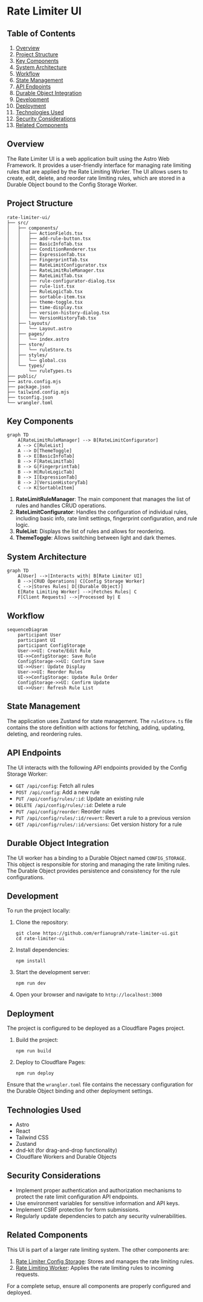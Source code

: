 # Rate Limiter UI

## Table of Contents
1. [Overview](#overview)
2. [Project Structure](#project-structure)
3. [Key Components](#key-components)
4. [System Architecture](#system-architecture)
5. [Workflow](#workflow)
6. [State Management](#state-management)
7. [API Endpoints](#api-endpoints)
8. [Durable Object Integration](#durable-object-integration)
9. [Development](#development)
10. [Deployment](#deployment)
11. [Technologies Used](#technologies-used)
12. [Security Considerations](#security-considerations)
13. [Related Components](#related-components)

## Overview

The Rate Limiter UI is a web application built using the Astro Web Framework. It provides a user-friendly interface for managing rate limiting rules that are applied by the Rate Limiting Worker. The UI allows users to create, edit, delete, and reorder rate limiting rules, which are stored in a Durable Object bound to the Config Storage Worker.

## Project Structure

```
rate-limiter-ui/
├── src/
│   ├── components/
│   │   ├── ActionFields.tsx
│   │   ├── add-rule-button.tsx
│   │   ├── BasicInfoTab.tsx
│   │   ├── ConditionRenderer.tsx
│   │   ├── ExpressionTab.tsx
│   │   ├── FingerprintTab.tsx
│   │   ├── RateLimitConfigurator.tsx
│   │   ├── RateLimitRuleManager.tsx
│   │   ├── RateLimitTab.tsx
│   │   ├── rule-configurator-dialog.tsx
│   │   ├── rule-list.tsx
│   │   ├── RuleLogicTab.tsx
│   │   ├── sortable-item.tsx
│   │   ├── theme-toggle.tsx
│   │   ├── time-display.tsx
│   │   ├── version-history-dialog.tsx
│   │   └── VersionHistoryTab.tsx
│   ├── layouts/
│   │   └── Layout.astro
│   ├── pages/
│   │   └── index.astro
│   ├── store/
│   │   └── ruleStore.ts
│   ├── styles/
│   │   └── global.css
│   └── types/
│       └── ruleTypes.ts
├── public/
├── astro.config.mjs
├── package.json
├── tailwind.config.mjs
├── tsconfig.json
└── wrangler.toml
```

## Key Components

```mermaid
graph TD
    A[RateLimitRuleManager] --> B[RateLimitConfigurator]
    A --> C[RuleList]
    A --> D[ThemeToggle]
    B --> E[BasicInfoTab]
    B --> F[RateLimitTab]
    B --> G[FingerprintTab]
    B --> H[RuleLogicTab]
    B --> I[ExpressionTab]
    B --> J[VersionHistoryTab]
    C --> K[SortableItem]
```

1. **RateLimitRuleManager**: The main component that manages the list of rules and handles CRUD operations.
2. **RateLimitConfigurator**: Handles the configuration of individual rules, including basic info, rate limit settings, fingerprint configuration, and rule logic.
3. **RuleList**: Displays the list of rules and allows for reordering.
4. **ThemeToggle**: Allows switching between light and dark themes.

## System Architecture

```mermaid
graph TD
    A[User] -->|Interacts with| B[Rate Limiter UI]
    B -->|CRUD Operations| C[Config Storage Worker]
    C -->|Stores Rules| D[(Durable Object)]
    E[Rate Limiting Worker] -->|Fetches Rules| C
    F[Client Requests] -->|Processed by| E
```

## Workflow

```mermaid
sequenceDiagram
    participant User
    participant UI
    participant ConfigStorage
    User->>UI: Create/Edit Rule
    UI->>ConfigStorage: Save Rule
    ConfigStorage->>UI: Confirm Save
    UI->>User: Update Display
    User->>UI: Reorder Rules
    UI->>ConfigStorage: Update Rule Order
    ConfigStorage->>UI: Confirm Update
    UI->>User: Refresh Rule List
```

## State Management

The application uses Zustand for state management. The `ruleStore.ts` file contains the store definition with actions for fetching, adding, updating, deleting, and reordering rules.

## API Endpoints

The UI interacts with the following API endpoints provided by the Config Storage Worker:

- `GET /api/config`: Fetch all rules
- `POST /api/config`: Add a new rule
- `PUT /api/config/rules/:id`: Update an existing rule
- `DELETE /api/config/rules/:id`: Delete a rule
- `PUT /api/config/reorder`: Reorder rules
- `PUT /api/config/rules/:id/revert`: Revert a rule to a previous version
- `GET /api/config/rules/:id/versions`: Get version history for a rule

## Durable Object Integration

The UI worker has a binding to a Durable Object named `CONFIG_STORAGE`. This object is responsible for storing and managing the rate limiting rules. The Durable Object provides persistence and consistency for the rule configurations.

## Development

To run the project locally:

1. Clone the repository:
   ```
   git clone https://github.com/erfianugrah/rate-limiter-ui.git
   cd rate-limiter-ui
   ```

2. Install dependencies:
   ```
   npm install
   ```

3. Start the development server:
   ```
   npm run dev
   ```

4. Open your browser and navigate to `http://localhost:3000`

## Deployment

The project is configured to be deployed as a Cloudflare Pages project.

1. Build the project:
   ```
   npm run build
   ```

2. Deploy to Cloudflare Pages:
   ```
   npm run deploy
   ```

Ensure that the `wrangler.toml` file contains the necessary configuration for the Durable Object binding and other deployment settings.

## Technologies Used

- Astro
- React
- Tailwind CSS
- Zustand
- dnd-kit (for drag-and-drop functionality)
- Cloudflare Workers and Durable Objects

## Security Considerations

- Implement proper authentication and authorization mechanisms to protect the rate limit configuration API endpoints.
- Use environment variables for sensitive information and API keys.
- Implement CSRF protection for form submissions.
- Regularly update dependencies to patch any security vulnerabilities.

## Related Components

This UI is part of a larger rate limiting system. The other components are:

1. [Rate Limiter Config Storage](https://github.com/erfianugrah/rate-limiter-config-storage): Stores and manages the rate limiting rules.
2. [Rate Limiting Worker](https://github.com/erfianugrah/rate-limiter-worker): Applies the rate limiting rules to incoming requests.

For a complete setup, ensure all components are properly configured and deployed.
